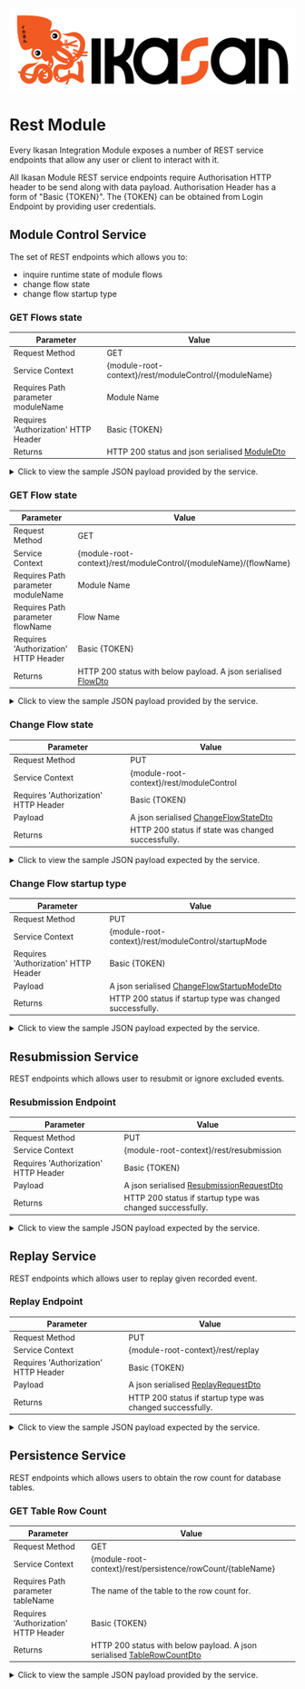 ![Problem Domain](../../developer/docs/quickstart-images/Ikasan-title-transparent.png)
# Rest Module
Every Ikasan Integration Module exposes a number of REST service endpoints that allow any user or client to interact with it.
 
All Ikasan Module REST service endpoints require  Authorisation HTTP header to be send along with data payload. 
Authorisation Header has a form of "Basic {TOKEN}". The {TOKEN} can be obtained from Login Endpoint by
providing user credentials.


## Module Control Service
The set of REST endpoints which allows you to:
 - inquire runtime state of module flows
 - change flow state
 - change flow startup type
 
 
### GET Flows state

| Parameter | Value  | 
|--- | --- |
| Request Method | GET |
| Service Context | {module-root-context}/rest/moduleControl/{moduleName} |
| Requires Path parameter moduleName | Module Name |
| Requires 'Authorization' HTTP Header | Basic {TOKEN} |
| Returns | HTTP 200 status and  json serialised [ModuleDto](src/main/java/org/ikasan/rest/module/dto/ModuleDto.java) |
 
 <details>
    <summary>Click to view the sample JSON payload provided by the service.</summary>
<p>

````json
{
  "name": "sampleFileIntegrationModule",
  "flows": [
    {
      "name": "sourceFileFlow",
      "state": "stopped"
    },
    {
      "name": "targetFileFlow",
      "state": "stopped"
    }
  ]
}
````
</p>
</details>


### GET Flow state

| Parameter | Value  | 
|--- | --- |
| Request Method | GET |
| Service Context | {module-root-context}/rest/moduleControl/{moduleName}/{flowName} |
| Requires Path parameter moduleName | Module Name |
| Requires Path parameter flowName | Flow Name |
| Requires 'Authorization' HTTP Header | Basic {TOKEN} |
| Returns | HTTP 200 status with below payload. A json serialised [FlowDto](src/main/java/org/ikasan/rest/module/dto/FlowDto.java) |

<details>
    <summary>Click to view the sample JSON payload provided by the service.</summary>
<p>

````json
    {
      "name": "sourceFileFlow",
      "state": "stopped"
    }
````
 
</p>
</details>


### Change Flow state

| Parameter | Value  | 
|--- | --- |
| Request Method | PUT |
| Service Context | {module-root-context}/rest/moduleControl |
| Requires 'Authorization' HTTP Header | Basic {TOKEN} |
| Payload | A json serialised [ChangeFlowStateDto](src/main/java/org/ikasan/rest/module/dto/ChangeFlowStateDto.java) |
| Returns | HTTP 200 status if state was changed successfully. |

<details>
    <summary>Click to view the sample JSON payload expected by the service.</summary>
<p>

````json
    {
      "action": "start|startPause|pause|resume|stop",
      "flowName": "string",
      "moduleName": "string"
    }
````
 
</p>
</details>

### Change Flow startup type

| Parameter | Value  | 
|--- | --- |
| Request Method | PUT |
| Service Context | {module-root-context}/rest/moduleControl/startupMode |
| Requires 'Authorization' HTTP Header | Basic {TOKEN} |
| Payload | A json serialised [ChangeFlowStartupModeDto](src/main/java/org/ikasan/rest/module/dto/ChangeFlowStartupModeDto.java) |
| Returns | HTTP 200 status if startup type was changed successfully. |

<details>
    <summary>Click to view the sample JSON payload expected by the service.</summary>
<p>

````json
    {
      "comment": "This filed is mandatory when startupType=disabled",
      "flowName": "string",
      "moduleName": "string",
      "startupType": "manual|automatic|disabled"
    }
````
 
</p>
</details> 

## Resubmission Service
REST endpoints which allows user to resubmit or ignore excluded events.

### Resubmission Endpoint

| Parameter | Value  | 
|--- | --- |
| Request Method | PUT |
| Service Context | {module-root-context}/rest/resubmission |
| Requires 'Authorization' HTTP Header | Basic {TOKEN} |
| Payload | A json serialised [ResubmissionRequestDto](src/main/java/org/ikasan/rest/module/dto/ResubmissionRequestDto.java) |
| Returns | HTTP 200 status if startup type was changed successfully. |

<details>
    <summary>Click to view the sample JSON payload expected by the service.</summary>
<p>

````json
{
  "action": "resubmit|ignore",
  "errorUri": "string",
  "flowName": "string",
  "moduleName": "string"
}
````
 
</p>
</details>


## Replay Service
REST endpoints which allows user to replay given recorded event.

### Replay Endpoint

| Parameter | Value  | 
|--- | --- |
| Request Method | PUT |
| Service Context | {module-root-context}/rest/replay |
| Requires 'Authorization' HTTP Header | Basic {TOKEN} |
| Payload | A json serialised [ReplayRequestDto](src/main/java/org/ikasan/rest/module/dto/ReplayRequestDto.java) |
| Returns | HTTP 200 status if startup type was changed successfully. |

<details>
    <summary>Click to view the sample JSON payload expected by the service.</summary>
<p>

````json
{
  "action": "resubmit|ignore",
  "errorUri": "string",
  "event": "byteArray"
}
````
 
</p>
</details>

## Persistence Service
REST endpoints which allows users to obtain the row count for database tables.

### GET Table Row Count

| Parameter | Value                                                                                                                                   | 
|--- |-----------------------------------------------------------------------------------------------------------------------------------------|
| Request Method | GET                                                                                                                                     |
| Service Context | {module-root-context}/rest/persistence/rowCount/{tableName}                                                                             |
| Requires Path parameter tableName | The name of the table to the row count for.                                                                                             |
| Requires 'Authorization' HTTP Header | Basic {TOKEN}                                                                                                                           |
| Returns | HTTP 200 status with below payload. A json serialised [TableRowCountDto](src/main/java/org/ikasan/rest/moduleTableRowCountDto/dto/.java) |

<details>
    <summary>Click to view the sample JSON payload provided by the service.</summary>
<p>

````json
    {
      "tableName":"TableName",
      "rowCount":5
    }
````

</p>
</details>
